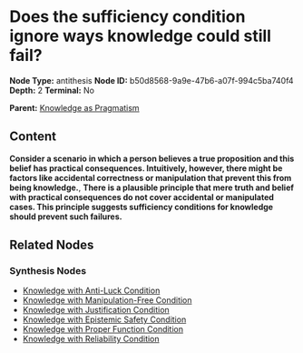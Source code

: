 # Does the sufficiency condition ignore ways knowledge could still fail?

**Node Type:** antithesis
**Node ID:** b50d8568-9a9e-47b6-a07f-994c5ba740f4
**Depth:** 2
**Terminal:** No

**Parent:** [Knowledge as Pragmatism](knowledge-as-pragmatism-thesis-809d9692-c145-4622-889b-65edccbfde29.md)

## Content

**Consider a scenario in which a person believes a true proposition and this belief has practical consequences. Intuitively, however, there might be factors like accidental correctness or manipulation that prevent this from being knowledge.**, **There is a plausible principle that mere truth and belief with practical consequences do not cover accidental or manipulated cases. This principle suggests sufficiency conditions for knowledge should prevent such failures.**

## Related Nodes

### Synthesis Nodes

- [Knowledge with Anti-Luck Condition](knowledge-with-anti-luck-condition-synthesis-be31c201-0d63-4cc7-9f90-1eb5bc2488a8.md)
- [Knowledge with Manipulation-Free Condition](knowledge-with-manipulation-free-condition-synthesis-bcd7bd33-8420-4eaa-ac0f-c4dccae9b1ba.md)
- [Knowledge with Justification Condition](knowledge-with-justification-condition-synthesis-c33766c2-3324-4129-9787-9faed3d8443d.md)
- [Knowledge with Epistemic Safety Condition](knowledge-with-epistemic-safety-condition-synthesis-8aa083bc-d779-4190-957e-681fb9e5cd7c.md)
- [Knowledge with Proper Function Condition](knowledge-with-proper-function-condition-synthesis-4f327288-5384-4083-bb47-f73bd7505a45.md)
- [Knowledge with Reliability Condition](knowledge-with-reliability-condition-synthesis-24e3f157-81fa-49ac-9798-7c7f15ac572d.md)

